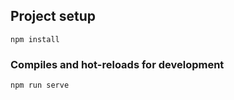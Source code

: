 
## Project setup
```
npm install
```

### Compiles and hot-reloads for development
```
npm run serve
```